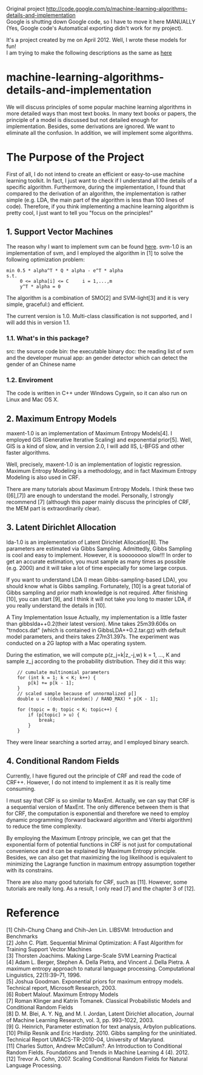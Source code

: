 
Original project http://code.google.com/p/machine-learning-algorithms-details-and-implementation <br>
Google is shutting down Google code, so I have to move it here MANUALLY (Yes, Google code's Automatical exporting didn't work for my project). <br>

It's a project created by me on April 2012. Well, I wrote these models for fun! <br>
I am trying to make the following descriptions as the same as [here](http://code.google.com/p/machine-learning-algorithms-details-and-implementation)

# machine-learning-algorithms-details-and-implementation
We will discuss principles of some popular machine learning algorithms in more detailed ways than most text books. In many text books or papers, the principle of a model is discussed but not detailed enough for implementation. Besides, some derivations are ignored. We want to eliminate all the confusion. In addition, we will implement some algorithms.

# The Purpose of the Project
First of all, I do not intend to create an efficient or easy-to-use machine learning toolkit. In fact, I just want to check if I understand all the details of a specific algorithm. Furthermore, during the implementation, I found that compared to the derivation of an algorithm, the implementation is rather simple (e.g. LDA, the main part of the algorithm is less than 100 lines of code). Therefore, if you think implementing a machine learning algorithm is pretty cool, I just want to tell you "focus on the principles!"

## 1. Support Vector Machines
The reason why I want to implement svm can be found [here](http://fantasyorg.blog.163.com/blog/static/109276109201232893256743/). svm-1.0 is an implementation of svm, and I employed the algorithm in [1] to solve the following optimization problem:
```
min 0.5 * alpha^T * Q * alpha - e^T * alpha
s.t. 
     0 <= alpha[i] <= C     i = 1,...,m
     y^T * alpha = 0
```
The algorithm is a combination of SMO[2] and SVM-light[3] and it is very simple, graceful:) and efficient.

The current version is 1.0. Multi-class classification is not supported, and I will add this in version 1.1.

### 1.1. What's in this package?
src: the source code
bin: the executable binary
doc: the reading list of svm and the developer munual
app: an gender detector which can detect the gender of an Chinese name
### 1.2. Enviroment
The code is written in C++ under Windows Cygwin, so it can also run on Linux and Mac OS X.

## 2. Maximum Entropy Models
maxent-1.0 is an implementation of Maximum Entropy Models[4]. I employed GIS (Generative Iterative Scaling) and exponential prior[5]. Well, GIS is a kind of slow, and in version 2.0, I will add IIS, L-BFGS and other faster algorithms.

Well, precisely, maxent-1.0 is an implementation of logistic regression. Maximum Entropy Modeling is a methodology, and in fact Maximum Entropy Modeling is also used in CRF.

There are many tutorials about Maximum Entropy Models. I think these two ([6],[7]) are enough to understand the model. Personally, I strongly recommend [7] (although this paper mainly discuss the principles of CRF, the MEM part is extraordinarily clear).

## 3. Latent Dirichlet Allocation
lda-1.0 is an implementation of Latent Dirichlet Allocation[8]. The parameters are estimated via Gibbs Sampling. Admittedly, Gibbs Sampling is cool and easy to implement. However, it is soooooooo slow!!! In order to get an accurate estimation, you must sample as many times as possible (e.g. 2000) and it will take a lot of time especially for some large corpus.

If you want to understand LDA (I mean Gibbs-sampling-based LDA), you should know what is Gibbs sampling. Fortunately, [10] is a great tutorial of Gibbs sampling and prior math knowledge is not required. After finishing [10], you can start [9], and I think it will not take you long to master LDA, if you really understand the details in [10].

A Tiny Implementation Issue
Actually, my implementation is a little faster than gibbslda++0.2(their latest version). Mine takes 25m39.606s on "trndocs.dat" (which is contained in GibbsLDA++0.2.tar.gz) with default model parameters, and theirs takes 27m31.397s. The experiment was conducted on a 2G laptop with a Mac operating system.

During the estimation, we will compute p(z_j=k|z_-j,w) k = 1, ..., K and sample z_j according to the probability distribution. They did it this way:
```
    // cumulate multinomial parameters
    for (int k = 1; k < K; k++) {
        p[k] += p[k - 1];
    }
    // scaled sample because of unnormalized p[]
    double u = ((double)random() / RAND_MAX) * p[K - 1];
    
    for (topic = 0; topic < K; topic++) {
        if (p[topic] > u) {
            break;
        }
    }
```
They were linear searching a sorted array, and I employed binary search.

## 4. Conditional Random Fields
Currently, I have figured out the principle of CRF and read the code of CRF++. However, I do not intend to implement it as it is really time consuming.

I must say that CRF is so similar to MaxEnt. Actually, we can say that CRF is a sequential version of MaxEnt. The only difference between them is that for CRF, the computation is exponential and therefore we need to employ dynamic programming (forward backward algorithm and Viterbi algorithm) to reduce the time complexity.

By employing the Maximum Entropy principle, we can get that the exponential form of potential functions in CRF is not just for computational convenience and it can be explained by Maximum Entropy principle. Besides, we can also get that maximizing the log likelihood is equivalent to minimizing the Lagrange function in maximum entropy assumption together with its constrains.

There are also many good tutorials for CRF, such as [11]. However, some tutorials are really long. As a result, I only read [7] and the chapter 3 of [12].

# Reference
[1] Chih-Chung Chang and Chih-Jen Lin. LIBSVM: Introduction and Benchmarks <br>
[2] John C. Platt. Sequential Minimal Optimization: A Fast Algorithm for Training Support Vector Machines <br>
[3] Thorsten Joachims. Making Large-Scale SVM Learning Practical <br>
[4] Adam L. Berger, Stephen A. Della Pietra, and Vincent J. Della Pietra. A maximum entropy approach to natural language processing. Computational Linguistics, 22(1):39–71, 1996. <br>
[5] Joshua Goodman. Exponential priors for maximum entropy models. Technical report, Microsoft Research, 2003. <br>
[6] Robert Malouf. Maximum Entropy Models <br>
[7] Roman Klinger and Katrin Tomanek. Classical Probabilistic Models and Conditional Random Fields <br>
[8] D. M. Blei, A. Y. Ng, and M. I. Jordan, Latent Dirichlet allocation, Journal of Machine Learning Research, vol. 3, pp. 993–1022, 2003. <br>
[9] G. Heinrich, Parameter estimation for text analysis, Arbylon publications. <br>
[10] Philip Resnik and Eric Hardisty. 2010. Gibbs sampling for the uninitiated. Technical Report UMIACS-TR-2010-04, University of Maryland. <br>
[11] Charles Sutton, Andrew McCallum?. An Introduction to Conditional Random Fields. Foundations and Trends in Machine Learning 4 (4). 2012. <br>
[12] Trevor A. Cohn, 2007. Scaling Conditional Random Fields for Natural Language Processing. <br>



